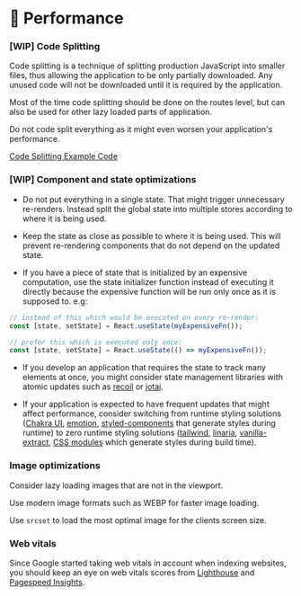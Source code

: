 # 🚄 Performance

### [WIP] Code Splitting

Code splitting is a technique of splitting production JavaScript into smaller files, thus allowing the application to be only partially downloaded. Any unused code will not be downloaded until it is required by the application.

Most of the time code splitting should be done on the routes level, but can also be used for other lazy loaded parts of application.

Do not code split everything as it might even worsen your application's performance.

[Code Splitting Example Code](../src/routes/protected.tsx)

### [WIP] Component and state optimizations

- Do not put everything in a single state. That might trigger unnecessary re-renders. Instead split the global state into multiple stores according to where it is being used.

- Keep the state as close as possible to where it is being used. This will prevent re-rendering components that do not depend on the updated state.

- If you have a piece of state that is initialized by an expensive computation, use the state initializer function instead of executing it directly because the expensive function will be run only once as it is supposed to. e.g:

```javascript
// instead of this which would be executed on every re-render:
const [state, setState] = React.useState(myExpensiveFn());

// prefer this which is executed only once:
const [state, setState] = React.useState(() => myExpensiveFn());
```

- If you develop an application that requires the state to track many elements at once, you might consider state management libraries with atomic updates such as [recoil](https://recoiljs.org/) or [jotai](https://jotai.pmnd.rs/).

- If your application is expected to have frequent updates that might affect performance, consider switching from runtime styling solutions ([Chakra UI](https://chakra-ui.com/), [emotion](https://emotion.sh/docs/introduction), [styled-components](https://styled-components.com/) that generate styles during runtime) to zero runtime styling solutions ([tailwind](https://tailwindcss.com/), [linaria](https://github.com/callstack/linaria), [vanilla-extract](https://github.com/seek-oss/vanilla-extract), [CSS modules](https://github.com/css-modules/css-modules) which generate styles during build time).

### Image optimizations

Consider lazy loading images that are not in the viewport.

Use modern image formats such as WEBP for faster image loading.

Use `srcset` to load the most optimal image for the clients screen size.

### Web vitals

Since Google started taking web vitals in account when indexing websites, you should keep an eye on web vitals scores from [Lighthouse](https://web.dev/measure/) and [Pagespeed Insights](https://pagespeed.web.dev/).

